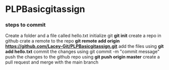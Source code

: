 # PLPBasicgitassign

### steps to commit 
Create a folder and a file called hello.txt 
initialize git **git init**
create a repo in github 
crate a remote to the repo **git remote add origin https://github.com/Lacey-Git/PLPBasicgitassign.git**
add the files using **git add hello.txt**
commit the changes using git commit -m "commit message"
push the changes to the github repo using **git push origin master**
create a pull request and merge with the main branch 
